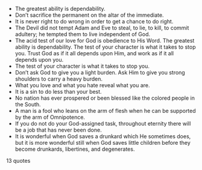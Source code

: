  - The greatest ability is dependability.
 - Don’t sacrifice the permanent on the altar of the immediate.
 - It is never right to do wrong in order to get a chance to do right.
 - The Devil did not tempt Adam and Eve to steal, to lie, to kill, to commit adultery; he tempted them to live independent of God.
 - The acid test of our love for God is obedience to His Word. The greatest ability is dependability. The test of your character is what it takes to stop you. Trust God as if it all depends upon Him, and work as if it all depends upon you.
 - The test of your character is what it takes to stop you.
 - Don’t ask God to give you a light burden. Ask Him to give you strong shoulders to carry a heavy burden.
 - What you love and what you hate reveal what you are.
 - It is a sin to do less than your best.
 - No nation has ever prospered or been blessed like the colored people in the South.
 - A man is a fool who leans on the arm of flesh when he can be supported by the arm of Omnipotence.
 - If you do not do your God-assigned task, throughout eternity there will be a job that has never been done.
 - It is wonderful when God saves a drunkard which He sometimes does, but it is more wonderful still when God saves little children before they become drunkards, libertines, and degenerates.

13 quotes